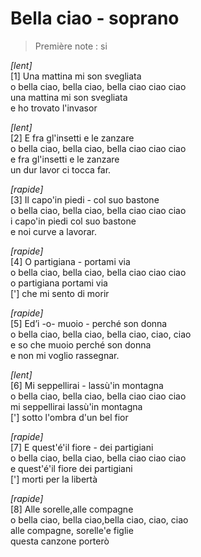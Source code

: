 # Bella ciao - soprano 

> Première note : si

*[lent]*  
[1] Una mattina mi son svegliata  
o bella ciao, bella ciao, bella ciao ciao ciao  
una mattina mi son svegliata  
e ho trovato l'invasor  

*[lent]*  
[2] E fra gl'insetti e le zanzare  
o bella ciao, bella ciao, bella ciao ciao ciao  
e fra gl'insetti e le zanzare  
un dur lavor ci tocca far.  

*[rapide]*  
[3] Il capo'in piedi - col suo bastone  
o bella ciao, bella ciao, bella ciao ciao ciao  
i capo'in piedi col suo bastone  
e noi curve a lavorar.  

*[rapide]*  
[4] O partigiana - portami via  
o bella ciao, bella ciao, bella ciao ciao ciao  
o partigiana portami via  
['] che mi sento di morir  

*[rapide]*  
[5] Ed’i -o- muoio - perché son donna  
o bella ciao, bella ciao, bella ciao, ciao, ciao    
e so che muoio perché son donna  
e non mi voglio rassegnar.  

*[lent]*  
[6] Mi seppellirai - lassù'in montagna  
o bella ciao, bella ciao, bella ciao ciao ciao   
mi seppellirai lassù'in montagna  
['] sotto l'ombra d'un bel fior  

*[rapide]*  
[7] E quest'é'il fiore - dei partigiani  
o bella ciao, bella ciao, bella ciao ciao ciao  
e quest'é'il fiore dei partigiani  
['] morti per la libertà  

*[rapide]*  
[8] Alle sorelle,alle compagne  
o bella ciao, bella ciao,bella ciao, ciao, ciao  
alle compagne, sorelle'e figlie  
questa canzone porterò  


